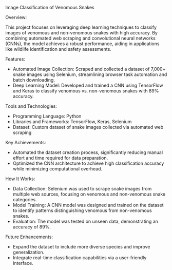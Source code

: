 Image Classification of Venomous Snakes

Overview:

This project focuses on leveraging deep learning techniques to classify images of venomous and non-venomous snakes with high accuracy. By combining automated web scraping and convolutional neural networks (CNNs), the model achieves a robust performance, aiding in applications like wildlife identification and safety assessments.

Features:

- Automated Image Collection: Scraped and collected a dataset of 7,000+ snake images using Selenium, streamlining browser task automation and batch downloading.
- Deep Learning Model: Developed and trained a CNN using TensorFlow and Keras to classify venomous vs. non-venomous snakes with 89% accuracy.

Tools and Technologies:

- Programming Language: Python
- Libraries and Frameworks: TensorFlow, Keras, Selenium
- Dataset: Custom dataset of snake images collected via automated web scraping

Key Achievements:

- Automated the dataset creation process, significantly reducing manual effort and time required for data preparation.
- Optimized the CNN architecture to achieve high classification accuracy while minimizing computational overhead.

How It Works:

- Data Collection: Selenium was used to scrape snake images from multiple web sources, focusing on venomous and non-venomous snake categories.
- Model Training: A CNN model was designed and trained on the dataset to identify patterns distinguishing venomous from non-venomous snakes.
- Evaluation: The model was tested on unseen data, demonstrating an accuracy of 89%.

Future Enhancements:

- Expand the dataset to include more diverse species and improve generalization.
- Integrate real-time classification capabilities via a user-friendly interface.
